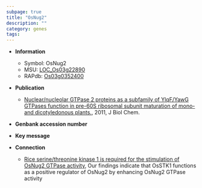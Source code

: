 ```yaml
---
subpage: true
title: "OsNug2"
description: ""
category: genes
tags: 
---
```


* **Information**  
    + Symbol: OsNug2  
    + MSU: [LOC_Os03g22890](http://rice.plantbiology.msu.edu/cgi-bin/ORF_infopage.cgi?orf=LOC_Os03g22890)  
    + RAPdb: [Os03g0352400](http://rapdb.dna.affrc.go.jp/viewer/gbrowse_details/irgsp1?name=Os03g0352400)  

* **Publication**  
    + [Nuclear/nucleolar GTPase 2 proteins as a subfamily of YlqF/YawG GTPases function in pre-60S ribosomal subunit maturation of mono- and dicotyledonous plants.](http://www.ncbi.nlm.nih.gov/pubmed?term=Nuclear/nucleolar+GTPase+2+proteins+as+a+subfamily+of+YlqF/YawG+GTPases+function+in+pre-60S+ribosomal+subunit+maturation+of+mono-+and+dicotyledonous+plants.%5BTitle%5D), 2011, J Biol Chem.

* **Genbank accession number**  

* **Key message**  

* **Connection**  
    + [Rice serine/threonine kinase 1 is required for the stimulation of OsNug2 GTPase activity](http://www.ncbi.nlm.nih.gov/pubmed?term=Rice+serine/threonine+kinase+1+is+required+for+the+stimulation+of+OsNug2+GTPase+activity%5BTitle%5D), Our findings indicate that OsSTK1 functions as a positive regulator of OsNug2 by enhancing OsNug2 GTPase activity



